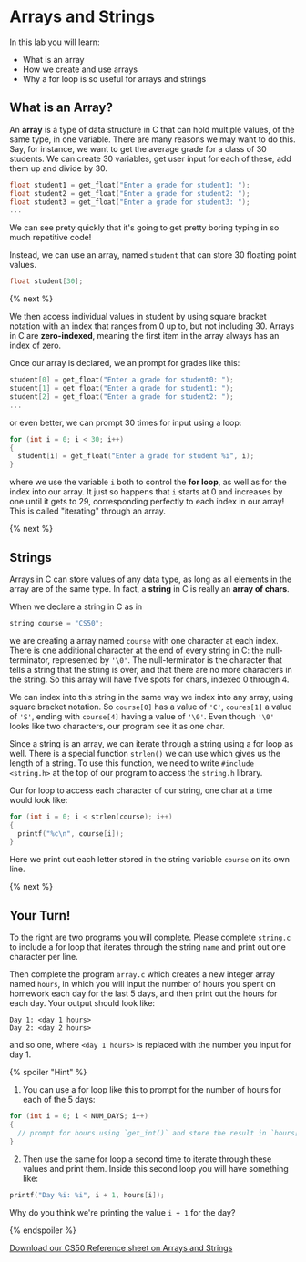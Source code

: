 # Arrays and Strings

In this lab you will learn:

- What is an array
- How we create and use arrays
- Why a for loop is so useful for arrays and strings

## What is an Array?

An **array** is a type of data structure in C that can hold multiple values, of the same type, in one variable. There are many reasons we may want to do this. Say, for instance, we want to get the average grade for a class of 30 students. We can create 30 variables, get user input for each of these, add them up and divide by 30. 

```c
float student1 = get_float("Enter a grade for student1: ");
float student2 = get_float("Enter a grade for student2: ");
float student3 = get_float("Enter a grade for student3: ");
...
```

We can see prety quickly that it's going to get pretty boring typing in so much repetitive code!

Instead, we can use an array, named `student` that can store 30 floating point values.

```c
float student[30];
```

{% next %}

We then access individual values in student by using square bracket notation with an index that ranges from 0 up to, but not including 30. Arrays in C are **zero-indexed**, meaning the first item in the array always has an index of zero.

Once our array is declared, we an prompt for grades like this:
```c
student[0] = get_float("Enter a grade for student0: ");
student[1] = get_float("Enter a grade for student1: ");
student[2] = get_float("Enter a grade for student2: ");
...
```

or even better, we can prompt 30 times for input using a loop:

```c
for (int i = 0; i < 30; i++)
{
  student[i] = get_float("Enter a grade for student %i", i);
}
```

where we use the variable `i` both to control the **for loop**, as well as for the index into our array. It just so happens that `i` starts at 0 and increases by one until it gets to 29, corresponding perfectly to each index in our array! This is called "iterating" through an array.

{% next %}

## Strings

Arrays in C can store values of any data type, as long as all elements in the array are of the same type. In fact, a **string** in C is really an **array of chars**.

When we declare a string in C as in

```c
string course = "CS50";
```

we are creating a array named `course` with one character at each index. There is one additional character at the end of every string in C: the null-terminator, represented by `'\0'`. The null-terminator is the character that tells a string that the string is over, and that there are no more characters in the string. So this array will have five spots for chars, indexed 0 through 4.

We can index into this string in the same way we index into any array, using square bracket notation. So `course[0]` has a value of `'C'`, `coures[1]` a value of `'S'`, ending with `course[4]` having a value of `'\0'`. Even though `'\0'` looks like two characters, our program see it as one char.

Since a string is an array, we can iterate through a string using a for loop as well. There is a special function `strlen()` we can use which gives us the length of a string. To use this function, we need to write `#include <string.h>` at the top of our program to access the `string.h` library.

Our for loop to access each character of our string, one char at a time would look like:

```c
for (int i = 0; i < strlen(course); i++)
{
  printf("%c\n", course[i]);
}
```

Here we print out each letter stored in the string variable `course` on its own line.

{% next %}

## Your Turn!

To the right are two programs you will complete. Please complete `string.c` to include a for loop that iterates through the string `name` and print out one character per line.

Then complete the program `array.c` which creates a new integer array named `hours`, in which you will input the number of hours you spent on homework each day for the last 5 days, and then print out the hours for each day. Your output should look like:

```
Day 1: <day 1 hours>
Day 2: <day 2 hours>
```

and so one, where `<day 1 hours>` is replaced with the number you input for day 1.

{% spoiler "Hint" %}
1. You can use a for loop like this to prompt for the number of hours for each of the 5 days:

  ```c
  for (int i = 0; i < NUM_DAYS; i++)
  {
    // prompt for hours using `get_int()` and store the result in `hours[i]`
  }
  ```
  
2. Then use the same for loop a second time to iterate through these values and print them. Inside this second loop you will have something like:

```c
printf("Day %i: %i", i + 1, hours[i]);
```

Why do you think we're printing the value `i + 1` for the day?


{% endspoiler %}

[Download our CS50 Reference sheet on Arrays and Strings](https://ap.cs50.school/assets/pdfs/unit2/arrays_and_strings.pdf)
